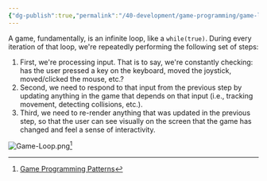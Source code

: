 ```yaml
---
{"dg-publish":true,"permalink":"/40-development/game-programming/game-loop/","title":"Game Loop","noteIcon":"1","created":"Aug 22, 2024 23:02","updated":"Sep 12, 2024 23:24"}
---
```



A game, fundamentally, is an infinite loop, like a `while(true)`. During every iteration of that loop, we're repeatedly performing the following set of steps:

1. First, we're processing input. That is to say, we're constantly checking: has the user pressed a key on the keyboard, moved the joystick, moved/clicked the mouse, etc.?
2. Second, we need to respond to that input from the previous step by updating anything in the game that depends on that input (i.e., tracking movement, detecting collisions, etc.).
3. Third, we need to re-render anything that was updated in the previous step, so that the user can see visually on the screen that the game has changed and feel a sense of interactivity.

![Game-Loop.png](/img/user/00%20%E2%9A%99%EF%B8%8F%20System/Assets/Game-Loop.png)[^1]

[^1]: [Game Programming Patterns](gameprogrammingpatterns.com/game-loop.html)
